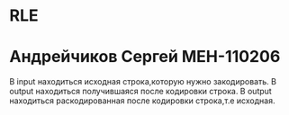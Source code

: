 # RLE
# Андрейчиков Сергей МЕН-110206
В input находиться исходная строка,которую нужно закодировать.
В output находиться получившаяся после кодировки строка.
В output находиться раскодированная после кодировки строка,т.е исходная.
